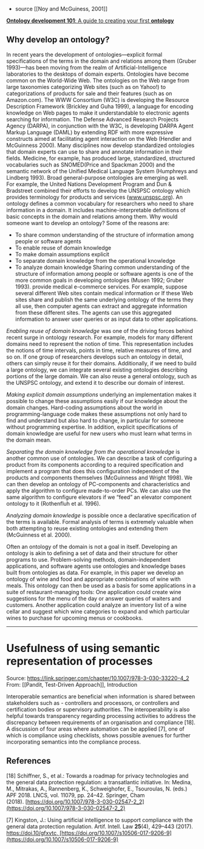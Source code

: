 - source [[Noy and McGuiness, 2001]]

[**Ontology development 101**: A guide to creating your first **ontology**](https://corais.org/sites/default/files/ontology_development_101_aguide_to_creating_your_first_ontology.pdf)

## Why develop an ontology?
In recent years the development of ontologies—explicit formal specifications of the terms in the domain and relations among them (Gruber 1993)—has been moving from the realm of Artificial-Intelligence laboratories to the desktops of domain experts. Ontologies have become common on the World-Wide Web. The ontologies on the Web range from large taxonomies categorizing Web sites (such as on Yahoo!) to categorizations of products for sale and their features (such as on Amazon.com). The WWW Consortium (W3C) is developing the Resource Description Framework (Brickley and Guha 1999), a language for encoding knowledge on Web pages to make it understandable to electronic agents searching for information. The Defense Advanced Research Projects Agency (DARPA), in conjunction with the W3C, is developing DARPA Agent Markup Language (DAML) by extending RDF with more expressive constructs aimed at facilitating agent interaction on the Web (Hendler and McGuinness 2000). Many disciplines now develop standardized ontologies that domain experts can use to share and annotate information in their fields. Medicine, for example, has produced large, standardized, structured vocabularies such as SNOMED(Price and Spackman 2000) and the semantic network of the Unified Medical Language System (Humphreys and Lindberg 1993). Broad general-purpose ontologies are emerging as well. For example, the United Nations Development Program and Dun & Bradstreet combined their efforts to develop the UNSPSC ontology which provides terminology for products and services (www.unspsc.org). An ontology defines a common vocabulary for researchers who need to share information in a domain. It includes machine-interpretable definitions of basic concepts in the domain and relations among them.
Why would someone want to develop an ontology? Some of the reasons are:

* To share common understanding of the structure of information among people or software agents 
* To enable reuse of domain knowledge
* To make domain assumptions explicit
* To separate domain knowledge from the operational knowledge
* To analyze domain knowledge Sharing common understanding of the structure of information among people or software agents is one of the more common goals in developing ontologies (Musen 1992; Gruber 1993). provide medical e-commerce services. For example, suppose several different Web sites contain medical information or If these Web sites share and publish the same underlying ontology of the terms they all use, then computer agents can extract and aggregate information from these different sites. The agents can use this aggregated information to answer user queries or as input data to other applications.

*Enabling reuse of domain knowledge* was one of the driving forces behind recent surge in ontology research. For example, models for many different domains need to represent the notion of time. This representation includes the notions of time intervals, points in time, relative measures of time, and so on. If one group of researchers develops such an ontology in detail, others can simply reuse it for their domains. Additionally, if we need to build a large ontology, we can integrate several existing ontologies describing portions of the large domain. We can also reuse a general ontology, such as the UNSPSC ontology, and extend it to describe our domain of interest.

*Making explicit domain assumptions* underlying an implementation makes it possible to change these assumptions easily if our knowledge about the domain changes. Hard-coding assumptions about the world in programming-language code makes these assumptions not only hard to find and understand but also hard to change, in particular for someone without programming expertise. In addition, explicit specifications of domain knowledge are useful for new users who must learn what terms in the domain mean. 

*Separating the domain knowledge from the operational knowledge* is another common use of ontologies. We can describe a task of configuring a product from its components according to a required specification and implement a program that does this configuration independent of the products and components themselves (McGuinness and Wright 1998). We can then develop an ontology of PC-components and characteristics and apply the algorithm to configure made-to-order PCs. We can also use the same algorithm to configure elevators if we “feed” an elevator component ontology to it (Rothenfluh et al. 1996).

*Analyzing domain knowledge* is possible once a declarative specification of the terms is available. Formal analysis of terms is extremely valuable when both attempting to reuse existing ontologies and extending them (McGuinness et al. 2000).

Often an ontology of the domain is not a goal in itself. Developing an ontology is akin to defining a set of data and their structure for other programs to use. Problem-solving methods, domain-independent applications, and software agents use ontologies and knowledge bases built from ontologies as data. For example, in this paper we develop an ontology of wine and food and appropriate combinations of wine with meals. This ontology can then be used as a basis for some applications in a suite of restaurant-managing tools: One application could create wine suggestions for the menu of the day or answer queries of waiters and customers. Another application could analyze an inventory list of a wine cellar and suggest which wine categories to expand and which particular wines to purchase for upcoming menus or cookbooks.

---

# Usefulness of using semantic representation of processes
Source: https://link.springer.com/chapter/10.1007/978-3-030-33220-4_2
From: [[Pandit, Test-Driven Approach]], Introduction

Interoperable semantics are beneficial when information is shared between stakeholders such as - controllers and processors, or controllers and certification bodies or supervisory authorities. The interoperability is also helpful towards transparency regarding processing activities to address the discrepancy between requirements of an organisation and compliance [18]. A discussion of four areas where automation can be applied [7], one of which is compliance using checklists, shows possible avenues for further incorporating semantics into the compliance process.

## References

[18] Schiffner, S., et al.: Towards a roadmap for privacy technologies and the general data protection regulation: a transatlantic initiative. In: Medina, M., Mitrakas, A., Rannenberg, K., Schweighofer, E., Tsouroulas, N. (eds.) APF 2018. LNCS, vol. 11079, pp. 24–42. Springer, Cham (2018). [https://doi.org/10.1007/978-3-030-02547-2_2](https://doi.org/10.1007/978-3-030-02547-2_2)

[7] Kingston, J.: Using artificial intelligence to support compliance with the general data protection regulation. Artif. Intell. Law **25**(4), 429–443 (2017). https://doi.10/gfxvtc, [https://doi.org/10.1007/s10506-017-9206-9](https://doi.org/10.1007/s10506-017-9206-9)
